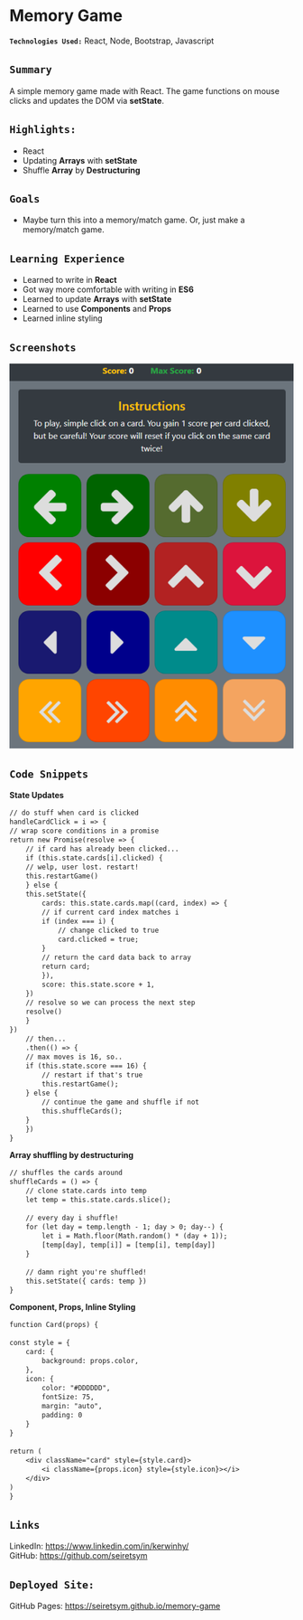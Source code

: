 # Memory Game

**`Technologies Used:`** React, Node, Bootstrap, Javascript

## `Summary`

A simple memory game made with React. The game functions on mouse clicks and updates the DOM via **setState**.

## `Highlights:`

- React
- Updating **Arrays** with **setState**
- Shuffle **Array** by **Destructuring**

## `Goals`

- Maybe turn this into a memory/match game. Or, just make a memory/match game.

## `Learning Experience`

- Learned to write in **React**
- Got way more comfortable with writing in **ES6**
- Learned to update **Arrays** with **setState**
- Learned to use **Components** and **Props**
- Learned inline styling

## `Screenshots`

![Memory Game](readme.PNG)

## `Code Snippets`

**State Updates**

```
// do stuff when card is clicked
handleCardClick = i => {
// wrap score conditions in a promise
return new Promise(resolve => {
    // if card has already been clicked...
    if (this.state.cards[i].clicked) {
    // welp, user lost. restart!
    this.restartGame()
    } else {
    this.setState({
        cards: this.state.cards.map((card, index) => {
        // if current card index matches i
        if (index === i) {
            // change clicked to true
            card.clicked = true;
        }
        // return the card data back to array
        return card;
        }),
        score: this.state.score + 1,
    })
    // resolve so we can process the next step
    resolve()
    }
})
    // then...
    .then(() => {
    // max moves is 16, so..
    if (this.state.score === 16) {
        // restart if that's true
        this.restartGame();
    } else {
        // continue the game and shuffle if not
        this.shuffleCards();
    }
    })
}
```

**Array shuffling by destructuring**

```
// shuffles the cards around
shuffleCards = () => {
    // clone state.cards into temp
    let temp = this.state.cards.slice();

    // every day i shuffle!
    for (let day = temp.length - 1; day > 0; day--) {
        let i = Math.floor(Math.random() * (day + 1));
        [temp[day], temp[i]] = [temp[i], temp[day]]
    }

    // damn right you're shuffled!
    this.setState({ cards: temp })
}
```

**Component, Props, Inline Styling**

```
function Card(props) {

const style = {
    card: {
        background: props.color,
    },
    icon: {
        color: "#DDDDDD",
        fontSize: 75,
        margin: "auto",
        padding: 0
    }
}

return (
    <div className="card" style={style.card}>
        <i className={props.icon} style={style.icon}></i>
    </div>
)
}
```

## `Links`

LinkedIn: https://www.linkedin.com/in/kerwinhy/<br>
GitHub: https://github.com/seiretsym<br>

## `Deployed Site:`

GitHub Pages: https://seiretsym.github.io/memory-game
